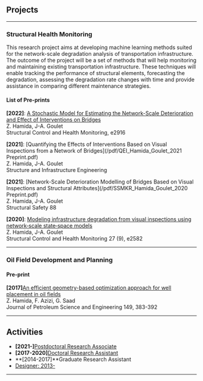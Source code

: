 ## Projects

---

### Structural Health Monitoring

This research project aims at developing machine learning methods suited for the network-scale degradation analysis of transportation infrastructure. The outcome of the project will be a set of methods that will help monitoring and maintaining existing transportation infrastructure. These techniques will enable tracking the performance of structural elements, forecasting the degradation, assessing the degradation rate changes with time and provide assistance in comparing different maintenance strategies.

#### List of Pre-prints

**\[2022\]**: [A Stochastic Model for Estimating the Network-Scale Deterioration and Effect of Interventions on Bridges](/pdf/Hamida_Goulet_NSA_2022.pdf)\
Z. Hamida, J-A. Goulet\
Structural Control and Health Monitoring, e2916

**\[2021\]**: [Quantifying the Effects of Interventions Based on Visual Inspections from a Network of Bridges](/pdf/QEI_Hamida_Goulet_2021 Preprint.pdf)\
Z. Hamida, J-A. Goulet\
Structure and Infrastructure Engineering

**\[2021\]**: [Network-Scale Deterioration Modelling of Bridges Based on Visual Inspections and Structural Attributes](/pdf/SSMKR_Hamida_Goulet_2020 Preprint.pdf)\
Z. Hamida, J-A. Goulet\
Structural Safety 88

**\[2020\]**: [Modeling infrastructure degradation from visual inspections using network‐scale state‐space models](/pdf/Hamida_Goulet_VI_SSM_2020.pdf)\
Z. Hamida, J-A. Goulet\
Structural Control and Health Monitoring 27 (9), e2582

---

### Oil Field Development and Planning

#### Pre-print

**\[2017\]**[An efficient geometry-based optimization approach for well placement in oil fields](/pdf/WPO_Hamida_et_al_2017.pdf)\
Z. Hamida, F. Azizi, G. Saad\
Journal of Petroleum Science and Engineering 149, 383-392

---

## Activities

- **\[2021-\]**[Postdoctoral Research Associate](http://profs.polymtl.ca/jagoulet/Site/Goulet_web_page_ZHAMIDA.html)
- **\[2017-2020\]**[Doctoral Research Assistant](http://profs.polymtl.ca/jagoulet/Site/Goulet_web_page_ZHAMIDA.html)
- **\[2014-2017\]**Graduate Research Assistant
- [Designer: 2013-](https://www.behance.net/zachamida)

---
